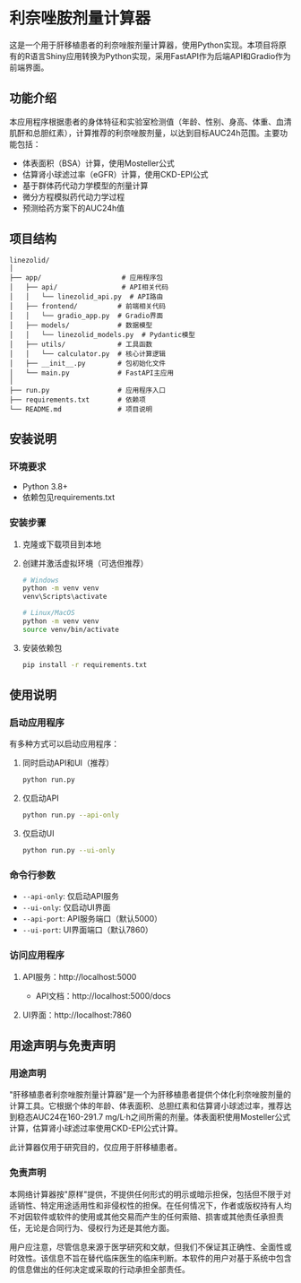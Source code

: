 # 利奈唑胺剂量计算器

这是一个用于肝移植患者的利奈唑胺剂量计算器，使用Python实现。本项目将原有的R语言Shiny应用转换为Python实现，采用FastAPI作为后端API和Gradio作为前端界面。

## 功能介绍

本应用程序根据患者的身体特征和实验室检测值（年龄、性别、身高、体重、血清肌酐和总胆红素），计算推荐的利奈唑胺剂量，以达到目标AUC24h范围。主要功能包括：

- 体表面积（BSA）计算，使用Mosteller公式
- 估算肾小球滤过率（eGFR）计算，使用CKD-EPI公式
- 基于群体药代动力学模型的剂量计算
- 微分方程模拟药代动力学过程
- 预测给药方案下的AUC24h值

## 项目结构

```
linezolid/
│
├── app/                    # 应用程序包
│   ├── api/                # API相关代码
│   │   └── linezolid_api.py  # API路由
│   ├── frontend/          # 前端相关代码
│   │   └── gradio_app.py  # Gradio界面
│   ├── models/            # 数据模型
│   │   └── linezolid_models.py  # Pydantic模型
│   ├── utils/             # 工具函数
│   │   └── calculator.py  # 核心计算逻辑
│   ├── __init__.py        # 包初始化文件
│   └── main.py            # FastAPI主应用
│
├── run.py                 # 应用程序入口
├── requirements.txt       # 依赖项
└── README.md              # 项目说明
```

## 安装说明

### 环境要求

- Python 3.8+
- 依赖包见requirements.txt

### 安装步骤

1. 克隆或下载项目到本地

2. 创建并激活虚拟环境（可选但推荐）

   ```bash
   # Windows
   python -m venv venv
   venv\Scripts\activate
   
   # Linux/MacOS
   python -m venv venv
   source venv/bin/activate
   ```

3. 安装依赖包

   ```bash
   pip install -r requirements.txt
   ```

## 使用说明

### 启动应用程序

有多种方式可以启动应用程序：

1. 同时启动API和UI（推荐）

   ```bash
   python run.py
   ```

2. 仅启动API

   ```bash
   python run.py --api-only
   ```

3. 仅启动UI

   ```bash
   python run.py --ui-only
   ```

### 命令行参数

- `--api-only`: 仅启动API服务
- `--ui-only`: 仅启动UI界面
- `--api-port`: API服务端口（默认5000）
- `--ui-port`: UI界面端口（默认7860）

### 访问应用程序

1. API服务：http://localhost:5000
   - API文档：http://localhost:5000/docs

2. UI界面：http://localhost:7860

## 用途声明与免责声明

### 用途声明

"肝移植患者利奈唑胺剂量计算器"是一个为肝移植患者提供个体化利奈唑胺剂量的计算工具。它根据个体的年龄、体表面积、总胆红素和估算肾小球滤过率，推荐达到稳态AUC24在160-291.7 mg/L·h之间所需的剂量。体表面积使用Mosteller公式计算，估算肾小球滤过率使用CKD-EPI公式计算。

此计算器仅用于研究目的，仅应用于肝移植患者。

### 免责声明

本网络计算器按"原样"提供，不提供任何形式的明示或暗示担保，包括但不限于对适销性、特定用途适用性和非侵权性的担保。在任何情况下，作者或版权持有人均不对因软件或软件的使用或其他交易而产生的任何索赔、损害或其他责任承担责任，无论是合同行为、侵权行为还是其他方面。

用户应注意，尽管信息来源于医学研究和文献，但我们不保证其正确性、全面性或时效性。该信息不旨在替代临床医生的临床判断。本软件的用户对基于系统中包含的信息做出的任何决定或采取的行动承担全部责任。 